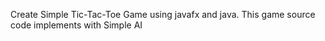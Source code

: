 Create Simple Tic-Tac-Toe Game using javafx and java.
This game source code implements with Simple AI

